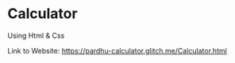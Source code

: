 # Calculator
Using Html &amp; Css

Link to Website: https://pardhu-calculator.glitch.me/Calculator.html
